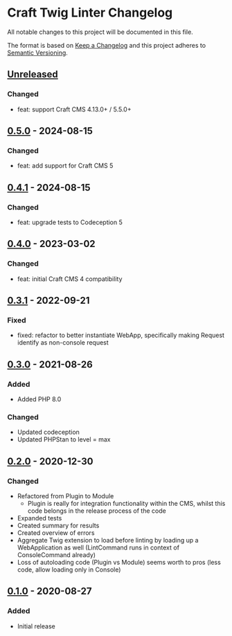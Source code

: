 # Craft Twig Linter Changelog

All notable changes to this project will be documented in this file.

The format is based on [Keep a Changelog](http://keepachangelog.com/) and this project adheres to [Semantic Versioning](http://semver.org/).

## [Unreleased](https://github.com/studio-stomp/craft-twig-linter/compare/0.5.0...develop)

### Changed
- feat: support Craft CMS 4.13.0+ / 5.5.0+ 

## [0.5.0](https://github.com/studio-stomp/craft-twig-linter/compare/0.4.1...0.5.0) - 2024-08-15
### Changed
- feat: add support for Craft CMS 5

## [0.4.1](https://github.com/studio-stomp/craft-twig-linter/compare/0.4.0...0.4.1) - 2024-08-15
### Changed
- feat: upgrade tests to Codeception 5

## [0.4.0](https://github.com/studio-stomp/craft-twig-linter/compare/0.3.1...0.4.0) - 2023-03-02
### Changed
- feat: initial Craft CMS 4 compatibility

## [0.3.1](https://github.com/studio-stomp/craft-twig-linter/compare/0.3.0...0.3.1) - 2022-09-21

### Fixed
- fixed: refactor to better instantiate WebApp, specifically making Request identify as non-console request 

## [0.3.0](https://github.com/studio-stomp/craft-twig-linter/compare/0.2.0...0.3.0) - 2021-08-26

### Added
- Added PHP 8.0

### Changed
- Updated codeception
- Updated PHPStan to level = max

## [0.2.0](https://github.com/studio-stomp/craft-twig-linter/compare/0.1.0...0.2.0) - 2020-12-30
### Changed
- Refactored from Plugin to Module
    - Plugin is really for integration functionality within the CMS, whilst this code belongs in the release process of the code
- Expanded tests
- Created summary for results
- Created overview of errors
- Aggregate Twig extension to load before linting by loading up a WebApplication as well (LintCommand runs in context of ConsoleCommand already)
- Loss of autoloading code (Plugin vs Module) seems worth to pros (less code, allow loading only in Console)

## [0.1.0](https://github.com/studio-stomp/craft-twig-linter/tree/0.1.0) - 2020-08-27
### Added
- Initial release

